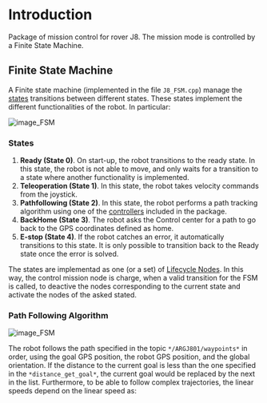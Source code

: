 # Introduction

Package of mission control for rover J8. The mission mode is controlled by a Finite State Machine.

## Finite State Machine

A Finite state machine (implemented in the file `J8_FSM.cpp`) manage the [states](</argj801_ctl_mission/src/states>)  transitions between different states. These states implement the different functionalities of the robot. In particular:

![image_FSM](./images/FSM.png)

### States

1. **Ready (State 0)**. On start-up, the robot transitions to the ready state. In this state, the robot is not able to move, and only waits for a transition to a state where another functionality is implemented.
2. **Teleoperation (State 1)**. In this state, the robot takes velocity commands from the joystick.
3. **Pathfollowing (State 2)**. In this state, the robot performs a path tracking algorithm using one of the [controllers](</argj801_ctl_mission/src/controllers>) included in the package.
4. **BackHome (State 3)**. The robot asks the Control center for a path to go back to the GPS coordinates defined as home.
5. **E-stop (State 4)**. If the robot catches an error, it automatically transitions to this state. It is only possible to transition back to the Ready state once the error is solved.
 
The states are implementad as one (or a set) of [Lifecycle Nodes](https://design.ros2.org/articles/node_lifecycle). In this way, the control mission node is charge, when a valid transition for the FSM is called, to deactive the nodes corresponding to the current state and activate the nodes of the asked stated.

### Path Following Algorithm

![image_FSM](./images/j8_diagram.png)

The robot follows the path specified in the topic `*/ARGJ801/waypoints*` in order, using the goal GPS position, the robot GPS position, and the global orientation. If the distance to the current goal is less than the one specified in the `*distance_get_goal*`, the current goal would be replaced by the next in the list. Furthermore, to be able to follow complex trajectories, the linear speeds depend on the linear speed as:


